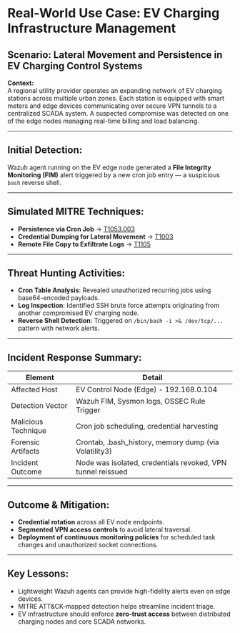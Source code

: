 # Real-World Use Case: EV Charging Infrastructure Management

## Scenario: Lateral Movement and Persistence in EV Charging Control Systems

**Context:**  
A regional utility provider operates an expanding network of EV charging stations across multiple urban zones. Each station is equipped with smart meters and edge devices communicating over secure VPN tunnels to a centralized SCADA system. A suspected compromise was detected on one of the edge nodes managing real-time billing and load balancing.

---

## Initial Detection:
Wazuh agent running on the EV edge node generated a **File Integrity Monitoring (FIM)** alert triggered by a new cron job entry — a suspicious `bash` reverse shell.

---

## Simulated MITRE Techniques:
- **Persistence via Cron Job** → [T1053.003](https://attack.mitre.org/techniques/T1053/003/)
- **Credential Dumping for Lateral Movement** → [T1003](https://attack.mitre.org/techniques/T1003/)
- **Remote File Copy to Exfiltrate Logs** → [T1105](https://attack.mitre.org/techniques/T1105/)

---

## Threat Hunting Activities:
- **Cron Table Analysis**: Revealed unauthorized recurring jobs using base64-encoded payloads.
- **Log Inspection**: Identified SSH brute force attempts originating from another compromised EV charging node.
- **Reverse Shell Detection**: Triggered on `/bin/bash -i >& /dev/tcp/...` pattern with network alerts.

---

## Incident Response Summary:

| Element                | Detail                                                        |
|------------------------|---------------------------------------------------------------|
| Affected Host          | EV Control Node (Edge) - 192.168.0.104                        |
| Detection Vector       | Wazuh FIM, Sysmon logs, OSSEC Rule Trigger                    |
| Malicious Technique    | Cron job scheduling, credential harvesting                    |
| Forensic Artifacts     | Crontab, .bash_history, memory dump (via Volatility3)         |
| Incident Outcome       | Node was isolated, credentials revoked, VPN tunnel reissued   |

---

## Outcome & Mitigation:
- **Credential rotation** across all EV node endpoints.
- **Segmented VPN access controls** to avoid lateral traversal.
- **Deployment of continuous monitoring policies** for scheduled task changes and unauthorized socket connections.

---

## Key Lessons:
- Lightweight Wazuh agents can provide high-fidelity alerts even on edge devices.
- MITRE ATT&CK-mapped detection helps streamline incident triage.
- EV infrastructure should enforce **zero-trust access** between distributed charging nodes and core SCADA networks.




